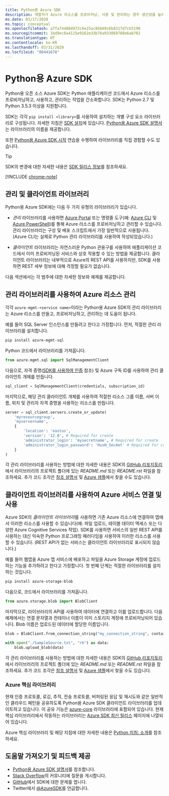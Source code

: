 ```yaml
---
title: Python용 Azure SDK
description: 개발자가 Azure 리소스를 프로비저닝, 사용 및 관리하는 경우 생산성을 높이는 데 도움이 되는 Python용 Azure SDK의 특징과 기능에 대해 간략히 설명합니다.
ms.date: 03/17/2020
ms.topic: conceptual
ms.openlocfilehash: a7fa744884972c6e25ac85b69c6b8317d7cb5190
ms.sourcegitcommit: 1bd9ec6a4115e9162e33b76a933869788e6ab702
ms.translationtype: HT
ms.contentlocale: ko-KR
ms.lasthandoff: 03/31/2020
ms.locfileid: "80441678"
---
```

# <a name="azure-sdk-for-python"></a>Python용 Azure SDK

Python용 오픈 소스 Azure SDK는 Python 애플리케이션 코드에서 Azure 리소스를 프로비저닝하고, 사용하고, 관리하는 작업을 간소화합니다. SDK는 Python 2.7 및 Python 3.5.3 이상을 지원합니다.

SDK는 각각 `pip install <library>`를 사용하여 설치하는 개별 구성 요소 라이브러리로 구성됩니다. 자세한 지침은 [SDK 설치](azure-sdk-install.md)에 있습니다. [Python용 Azure SDK 설명서](https://azure.github.io/azure-sdk-for-python/)는 라이브러리의 이름을 제공합니다.

또한 [Python용 Azure SDK 시작](azure-sdk-get-started.yml) 연습을 수행하여 라이브러리를 직접 경험할 수도 있습니다.

> [!TIP]
> SDK의 변경에 대한 자세한 내용은 [SDK 릴리스 정보](https://azure.github.io/azure-sdk/)를 참조하세요.

[!INCLUDE [chrome-note](includes/chrome-note.md)]

## <a name="management-and-client-libraries"></a>관리 및 클라이언트 라이브러리

Python용 Azure SDK에는 다음 두 가지 유형의 라이브러리가 있습니다.

- *관리* 라이브러리를 사용하면 [Azure Portal](https://portal.azure.com) 또는 명령줄 도구(예: [Azure CLI](https://docs.microsoft.com/cli/azure/install-azure-cli) 및 [Azure PowerShell](https://docs.microsoft.com/powershell/azure/))를 통해 Azure 리소스를 프로비저닝하고 관리할 수 있습니다. 관리 라이브러리는 구성 및 배포 스크립트에서 가장 일반적으로 사용됩니다. (Azure CLI는 실제로 Python 관리 라이브러리를 사용하여 작성되었습니다.)

- *클라이언트* 라이브러리는 자연스러운 Python 관용구를 사용하여 애플리케이션 코드에서 이미 프로비저닝된 서비스와 상호 작용할 수 있는 방법을 제공합니다. 클라이언트 라이브러리는 내부적으로 Azure의 REST API를 사용하지만, SDK를 사용하면 REST 세부 정보에 대해 걱정할 필요가 없습니다.

다음 섹션에서는 각 범주에 대한 자세한 정보와 예제를 제공합니다.

## <a name="manage-azure-resources-with-management-libraries"></a>관리 라이브러리를 사용하여 Azure 리소스 관리

각각 `azure-mgmt-<service name>`이라는 Python용 Azure SDK의 관리 라이브러리는 Azure 리소스를 만들고, 프로비저닝하고, 관리하는 데 도움이 됩니다.

예를 들어 SQL Server 인스턴스를 만들려고 한다고 가정합니다. 먼저, 적절한 관리 라이브러리를 설치합니다.

```bash
pip install azure-mgmt-sql
```

Python 코드에서 라이브러리를 가져옵니다.

```python
from azure.mgmt.sql import SqlManagementClient
```

다음으로, 자격 증명([SDK를 사용하여 인증](azure-sdk-authenticate.md) 참조) 및 Azure 구독 ID를 사용하여 관리 클라이언트 개체를 만듭니다.

```python
sql_client = SqlManagementClient(credentials, subscription_id)
```

마지막으로, 해당 관리 클라이언트 개체를 사용하여 적절한 리소스 그룹 이름, 서버 이름, 위치 및 관리자 자격 증명을 사용하는 리소스를 만듭니다.

```python
server = sql_client.servers.create_or_update(
    'myresourcegroup',
    'myservername',
    {
        'location': 'eastus',
        'version': '12.0', # Required for create
        'administrator_login': 'mysecretname', # Required for create
        'administrator_login_password': 'HusH_Sec4et' # Required for create
    }
)
```

각 관리 라이브러리를 사용하는 방법에 대한 자세한 내용은 SDK의 [GitHub 리포지토리](https://github.com/Azure/azure-sdk-for-python/tree/master/sdk)에서 라이브러리의 프로젝트 폴더에 있는 *README.md* 또는 *README.rst* 파일을 참조하세요. 추가 코드 조각은 [참조 설명서](/python/api?view=azure-python) 및 [Azure 샘플](https://docs.microsoft.com/samples/browse/?languages=python&products=azure)에서 찾을 수도 있습니다.

## <a name="connect-and-use-azure-services-with-client-libraries"></a>클라이언트 라이브러리를 사용하여 Azure 서비스 연결 및 사용

Azure SDK의 *클라이언트 라이브러리*를 사용하면 기존 Azure 리소스에 연결하여 앱에서 이러한 리소스를 사용할 수 있습니다(예: 파일 업로드, 테이블 데이터 액세스 또는 다양한 Azure Cognitive Services 작업). SDK를 사용하면 서비스의 일반 REST API를 사용하는 대신 익숙한 Python 프로그래밍 패러다임을 사용하여 이러한 리소스를 사용할 수 있습니다. (REST API가 없는 서비스는 클라이언트 라이브러리로 표시되지 않습니다.)

예를 들어 웹앱을 Azure 앱 서비스에 배포하고 파일을 Azure Storage 계정에 업로드하는 기능을 추가하려고 한다고 가정합니다. 첫 번째 단계는 적절한 라이브러리를 설치하는 것입니다.

```bash
pip install azure-storage-blob
```

다음으로, 코드에서 라이브러리를 가져옵니다.

```python
from azure.storage.blob import BlobClient
```

마지막으로, 라이브러리의 API를 사용하여 데이터에 연결하고 이를 업로드합니다. 다음 예제에서는 연결 문자열과 컨테이너 이름이 이미 스토리지 계정에 프로비저닝되어 있습니다. Blob 이름은 업로드된 데이터에 할당한 이름입니다.

```python
blob = BlobClient.from_connection_string("my_connection_string", container="mycontainer", blob="my_blob")

with open("./SampleSource.txt", "rb") as data:
    blob.upload_blob(data)
```

각 관리 라이브러리를 사용하는 방법에 대한 자세한 내용은 SDK의 [GitHub 리포지토리](https://github.com/Azure/azure-sdk-for-python/tree/master/sdk)에서 라이브러리의 프로젝트 폴더에 있는 *README.md* 또는 *README.rst* 파일을 참조하세요. 추가 코드 조각은 [참조 설명서](/python/api?view=azure-python) 및 [Azure 샘플](https://docs.microsoft.com/samples/browse/?languages=python&products=azure)에서 찾을 수도 있습니다.

### <a name="the-azure-core-library"></a>Azure 핵심 라이브러리

현재 인증 프로토콜, 로깅, 추적, 전송 프로토콜, 버퍼링된 응답 및 재시도와 같은 일반적인 클라우드 패턴을 공유하도록 Python용 Azure SDK 클라이언트 라이브러리를 업데이트하고 있습니다. 이 공유 기능은 [azure-core](https://github.com/Azure/azure-sdk-for-python/tree/master/sdk/core/azure-core) 라이브러리에 포함되어 있습니다. 현재 핵심 라이브러리에서 작동하는 라이브러리는 [Azure SDK 최신 릴리스](https://azure.github.io/azure-sdk/releases/latest/#python-packages) 페이지에 나열되어 있습니다.

Azure 핵심 라이브러리 및 해당 지침에 대한 자세한 내용은 [Python 지침: 소개](https://azure.github.io/azure-sdk/python_introduction.html)를 참조하세요.

## <a name="get-help-and-give-feedback"></a>도움말 가져오기 및 피드백 제공

- [Python용 Azure SDK 설명서](https://aka.ms/python-docs)를 참조합니다.
- [Stack Overflow](https://stackoverflow.com/questions/tagged/azure-sdk-python)의 커뮤니티에 질문을 게시합니다.
- [GitHub](https://github.com/Azure/azure-sdk-for-python/issues)에서 SDK에 대한 문제를 엽니다.
- Twitter에서 [@AzureSDK](https://twitter.com/AzureSdk/)를 언급합니다.
